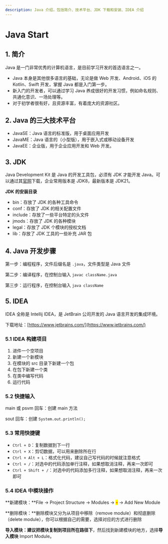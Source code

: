 ```yaml
---
description: Java 介绍，包括简介、技术平台、JDK 下载和安装、IDEA 介绍
---
```


# Java Start

## 1. 简介

Java 是一门非常优秀的计算机语言，是目前学习开发的首选语言之一。

- Java 本身是其他很多语言的基础，无论是做 Web 开发、Android、iOS 的 Kotlin、Swift 开发，掌握 Java 都是入门第一步。
- 新入门的开发者，可以通过学习 Java 养成很好的开发习惯，例如命名规则、共通化意识、一场处理等。
- 对于初学者很有好，且资源丰富，有着庞大的资源社区。

## 2. Java 的三大技术平台

- JavaSE：Java 语言的标准版，用于桌面应用开发
- JavaME：Java 语言的（小型版），用于嵌入式或移动设备开发
- JavaEE：企业版，用于企业应用开发和 Web 开发。

## 3. JDK

Java Development Kit 是 Java 的开发工具包，必须有 JDK 才能开发 Java。可以通过其[官网](https://www.oracle.com/cn/java/technologies/downloads/#java21)下载，企业常用版本是 JDK8，最新版本是 JDK21。

**JDK 的安装目录**

- bin：存放了 JDK 的各种工具命令
- conf：存放了 JDK 的相关配置文件
- include：存放了一些平台特定的头文件
- jmods：存放了 JDK 的各种模块
- legal：存放了 JDK 个模块的授权文档
- lib：存放了 JDK 工具的一些补充 JAR 包

## 4. Java 开发步骤

第一步：编程程序，文件后缀名是 `.java`，文件类型是 Java 文件

第二步：编译程序，在控制台输入 `javac className.java`

第三步：运行程序，在控制台输入 `java className`

## 5. IDEA

IDEA 全称是 Intellij IDEA，是 JetBrain 公司开发的 Java 语言开发的集成环境。

下载地址：[https://www.jetbrains.com/](https://www.jetbrains.com/)

### 5.1 IDEA 构建项目

1. 进件一个空项目
2. 新建一个新模块
3. 在模块的 src 目录下新建一个包
4. 在包下新建一个类
5. 在类中编写代码
6. 运行代码

### 5.2 快捷输入

main 或 psvm 回车：创建 main 方法

sout 回车：创建 `System.out.println();`

### 5.3 常用快捷键

- `Ctrl + D`：复制数据到下一行
- `Ctrl + X`：剪切数据，可以用来删除所在行
- `Ctrl + Alt + L`：格式化代码，建议自己写代码的时候就注意格式
- `Ctrl + /`：对选中的代码添加单行注释，如果想取消注释，再来一次即可
- `Ctrl + Shift + /`：对选中的代码添加多行注释，如果想取消注释，再来一次即可

### **5.4 IDEA 中模块操作**

**新建模块：**File → Project Structure → Modules → <mark style="color:red;">`+`</mark> → Add New Module

**删除模块：**删除模块又分为从项目中移除（remove module）和彻底删除（delete module），你可以根据自己的需要，选择对应的方式进行删除

**导入模块：建议把模块复制到项目所在路径下**，然后找到新建模块的地方，选择**导入模块** Import Module。
